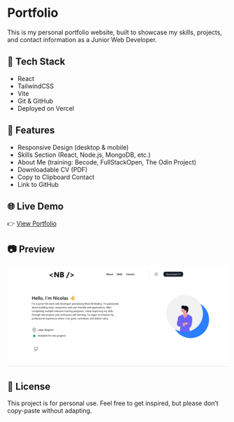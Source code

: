 # Portfolio

This is my personal portfolio website, built to showcase my skills, projects, and contact information as a Junior Web Developer.

## 🚀 Tech Stack
- React
- TailwindCSS
- Vite
- Git & GitHub
- Deployed on Vercel

## 📌 Features
- Responsive Design (desktop & mobile)
- Skills Section (React, Node.js, MongoDB, etc.)
- About Me (training: Becode, FullStackOpen, The Odin Project)
- Downloadable CV (PDF)
- Copy to Clipboard Contact
- Link to GitHub

## 🌐 Live Demo
👉 [View Portfolio]()

## 📷 Preview
![Portfolio Screenshot](./src/assets/img/screenShot-Portfolio/Porfolio-Screenshot.png)  

## 📄 License
This project is for personal use. Feel free to get inspired, but please don’t copy-paste without adapting.

